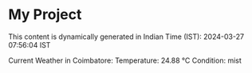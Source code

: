 # My Project

This content is dynamically generated in Indian Time (IST): 2024-03-27 07:56:04 IST


Current Weather in Coimbatore:
Temperature: 24.88 °C
Condition: mist
